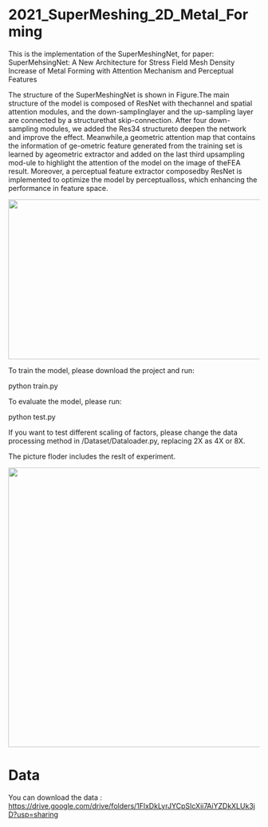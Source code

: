 
# 2021_SuperMeshing_2D_Metal_Forming

This is the implementation of the SuperMeshingNet, for paper: SuperMehsingNet: A New Architecture for Stress Field Mesh Density Increase of Metal Forming with Attention Mechanism and Perceptual Features

The structure of the SuperMeshingNet is shown in Figure.The main structure of the model is composed of ResNet with thechannel and spatial attention modules, and the down-samplinglayer and the up-sampling layer are connected by a structurethat skip-connection.  After four down-sampling modules, we added the Res34 structureto deepen the network and improve the effect. 
Meanwhile,a geometric attention map that contains the information of ge-ometric feature generated from the training set is learned by ageometric extractor and added on the last third upsampling mod-ule to highlight the attention of the model on the image of theFEA result. 
Moreover, a perceptual feature extractor composedby ResNet is implemented to optimize the model by perceptualloss, which enhancing the performance in feature space.
<div align=center><img width="620" height="320" src="https://user-images.githubusercontent.com/53844777/110433887-089bd680-80ec-11eb-8907-7b676db8e33b.png"/></div>



To train the model, please download the project and run:

python train.py

To evaluate the model, please run:

python test.py

If you want to test different scaling of factors, please change the data processing method in /Dataset/Dataloader.py, replacing 2X as 4X or 8X.

The picture floder includes the reslt of experiment.
<div align=center><img width="510" height="560" src="https://user-images.githubusercontent.com/53844777/110434544-eb1b3c80-80ec-11eb-9bcd-3f98ff05a924.png"/></div>

# Data
You can download the data : https://drive.google.com/drive/folders/1FlxDkLyrJYCpSIcXii7AiYZDkXLUk3jD?usp=sharing
